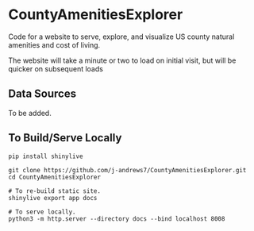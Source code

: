 # CountyAmenitiesExplorer
Code for a website to serve, explore, and visualize US county natural amenities and cost of living.

The website will take a minute or two to load on initial visit, but will be quicker on subsequent loads

## Data Sources

To be added.

## To Build/Serve Locally

```
pip install shinylive

git clone https://github.com/j-andrews7/CountyAmenitiesExplorer.git
cd CountyAmenitiesExplorer

# To re-build static site.
shinylive export app docs

# To serve locally.
python3 -m http.server --directory docs --bind localhost 8008
```